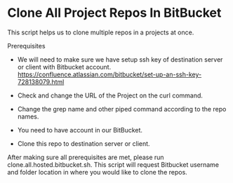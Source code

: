 # Clone All Project Repos In BitBucket

This script helps us to clone multiple repos in a projects at once.

Prerequisites

* We will need to make sure we have setup ssh key of destination server or client with Bitbucket account. https://confluence.atlassian.com/bitbucket/set-up-an-ssh-key-728138079.html

* Check and change the URL of the Project on the curl command.

* Change the grep name and other piped command according to the repo names.

* You need to have account in our BitBucket.

* Clone this repo to destination server or client.

After making sure all prerequisites are met, please run clone.all.hosted.bitbucket.sh. This script will request Bitbucket username and folder location in where you would like to clone the repos.
